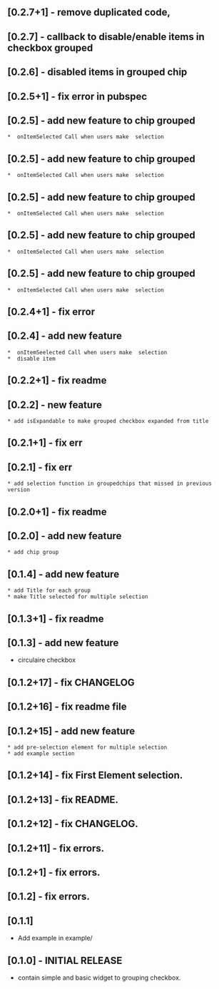 ## [0.2.7+1] -  remove duplicated code, 
## [0.2.7] -  callback to disable/enable items in checkbox  grouped 
## [0.2.6] -  disabled items in grouped chip 
## [0.2.5+1] - fix error in pubspec
## [0.2.5] - add new feature to chip grouped 
    *  onItemSelected Call when users make  selection
 
## [0.2.5] - add new feature to chip grouped 
    *  onItemSelected Call when users make  selection
 
## [0.2.5] - add new feature to chip grouped 
    *  onItemSelected Call when users make  selection
 
## [0.2.5] - add new feature to chip grouped 
    *  onItemSelected Call when users make  selection
 
## [0.2.5] - add new feature to chip grouped 
    *  onItemSelected Call when users make  selection
 
## [0.2.4+1] - fix error
## [0.2.4] - add new feature
    *  onItemSeelected Call when users make  selection
    *  disable item
## [0.2.2+1] - fix readme
## [0.2.2] - new feature
    * add isExpandable to make grouped checkbox expanded from title
## [0.2.1+1] - fix err

## [0.2.1] - fix err
    * add selection function in groupedchips that missed in previous version
## [0.2.0+1] - fix readme

## [0.2.0] - add new feature

    * add chip group

## [0.1.4] - add new feature

    * add Title for each group
    * make Title selected for multiple selection

## [0.1.3+1] - fix readme

## [0.1.3] - add new feature
  * circulaire checkbox

## [0.1.2+17] - fix CHANGELOG

## [0.1.2+16] - fix readme file

## [0.1.2+15] - add new feature

    * add pre-selection element for multiple selection
    * add example section

## [0.1.2+14] - fix First Element selection.

## [0.1.2+13] - fix README.

## [0.1.2+12] - fix CHANGELOG.

## [0.1.2+11] - fix errors.

## [0.1.2+1] -  fix errors.

## [0.1.2] -  fix errors.

## [0.1.1]

* Add example in example/

## [0.1.0] -  INITIAL RELEASE

* contain simple and basic widget to grouping checkbox.
